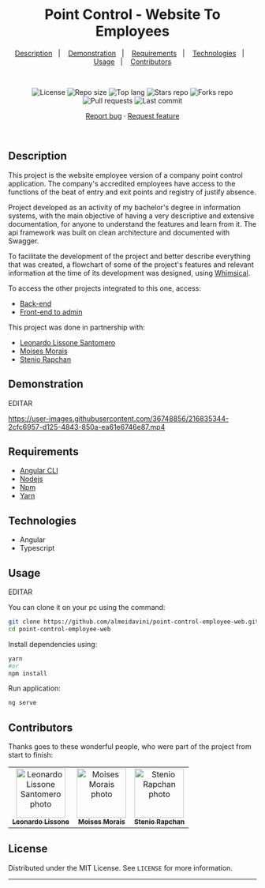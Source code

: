 <h1 align="center">
  Point Control - Website To Employees
</h1>

<p align="center">
  <a href="#description">Description</a>&nbsp;&nbsp;&nbsp;|&nbsp;&nbsp;&nbsp;
  <a href="#demonstration">Demonstration</a>&nbsp;&nbsp;&nbsp;|&nbsp;&nbsp;&nbsp;
  <a href="#requirements">Requirements</a>&nbsp;&nbsp;&nbsp;|&nbsp;&nbsp;&nbsp;
  <a href="#technologies">Technologies</a>&nbsp;&nbsp;&nbsp;|&nbsp;&nbsp;&nbsp;
  <a href="#usage">Usage</a>&nbsp;&nbsp;&nbsp;|&nbsp;&nbsp;&nbsp;
  <a href="#contributors">Contributors</a>
</p>
<br />
<p align="center">
  <img src="https://img.shields.io/static/v1?label=license&message=MIT" alt="License">
  <img src="https://img.shields.io/github/repo-size/almeidavini/point-control-employee-web" alt="Repo size" />
  <img src="https://img.shields.io/github/languages/top/almeidavini/point-control-employee-web" alt="Top lang" />
  <img src="https://img.shields.io/github/stars/almeidavini/point-control-employee-web" alt="Stars repo" />
  <img src="https://img.shields.io/github/forks/almeidavini/point-control-employee-web" alt="Forks repo" />
  <img src="https://img.shields.io/github/issues-pr/almeidavini/point-control-employee-web" alt="Pull requests" >
  <img src="https://img.shields.io/github/last-commit/almeidavini/point-control-employee-web" alt="Last commit" />
</p>

<p align="center">
  <a href="https://github.com/almeidavini/point-control-employee-web/issues">Report bug</a>
  ·
  <a href="https://github.com/almeidavini/point-control-employee-web/issues">Request feature</a>
</p>

<br />

## Description

This project is the website employee version of a company point control application. The company's accredited employees have access to the functions of the beat of entry and exit points and registry of justify absence.

Project developed as an activity of my bachelor's degree in information systems, with the main objective of having a very descriptive and extensive documentation, for anyone to understand the features and learn from it. The api framework was built on clean architecture and documented with Swagger.

To facilitate the development of the project and better describe everything that was created, a flowchart of some of the project's features and relevant information at the time of its development was designed, using <a href="https://whimsical.com/pointcontrol-5dryUV3teiRwy1rPzH3ekK" target="_blank">Whimsical</a>.

To access the other projects integrated to this one, access:

- <a href="https://github.com/Lissone/point-control-api" target="_blank">Back-end</a>
- <a href="https://github.com/Lissone/point-control-admin-web" target="_blank">Front-end to admin</a>

This project was done in partnership with:

- <a href="https://github.com/Lissone" target="_blank">Leonardo Lissone Santomero</a>
- <a href="https://github.com/MikaMorais" target="_blank">Moises Morais</a>
- <a href="https://github.com/steniodr" target="_blank">Stenio Rapchan</a>

## Demonstration
EDITAR

https://user-images.githubusercontent.com/36748856/216835344-2cfc6957-d125-4843-850a-ea61e6746e87.mp4

## Requirements

- [Angular CLI](https://angular.io/cli)
- [Nodejs](https://nodejs.org/en/)
- [Npm](https://www.npmjs.com/)
- [Yarn](https://yarnpkg.com/)

## Technologies

- Angular
- Typescript

## Usage
EDITAR

You can clone it on your pc using the command:

```bash
git clone https://github.com/almeidavini/point-control-employee-web.git
cd point-control-employee-web
```

Install dependencies using:

```bash
yarn
#or
npm install
```

Run application:

```bash
ng serve
```

## Contributors

Thanks goes to these wonderful people, who were part of the project from start to finish:

<table>
  <tr>
    <td align="center">
      <a href="https://github.com/Lissone" target="_blank">
        <img src="https://github.com/Lissone.png" width="100px;" alt="Leonardo Lissone Santomero photo"/><br>
        <sub>
          <b>Leonardo Lissone</b>
        </sub>
      </a>
    </td>
    <td align="center">
      <a href="https://github.com/MikaMorais" target="_blank">
        <img src="https://github.com/MikaMorais.png" width="100px;" alt="Moises Morais photo"/><br>
        <sub>
          <b>Moises Morais</b>
        </sub>
      </a>
    </td>
    <td align="center">
      <a href="https://github.com/steniodr" target="_blank">
        <img src="https://github.com/steniodr.png" width="100px;" alt="Stenio Rapchan photo"/><br>
        <sub>
          <b>Stenio Rapchan</b>
        </sub>
      </a>
    </td>
  </tr>
</table>

## License

Distributed under the MIT License. See `LICENSE` for more information.

<hr />
